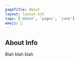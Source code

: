 ```yaml
---
pageTitle: About
layout: layout.njk
tags: ['about', 'pages', 'junk']
emoji: 🔎
---
```


## About Info

Blah blah blah
